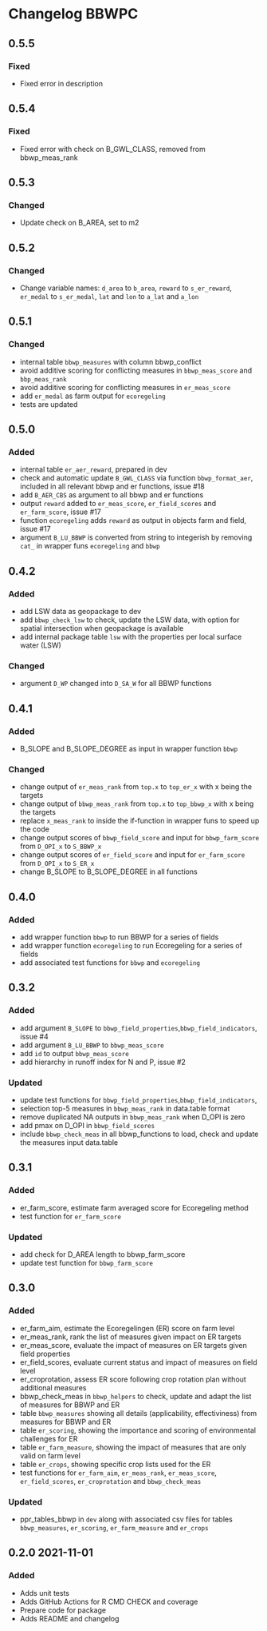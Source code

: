 # Changelog BBWPC

## 0.5.5
### Fixed
- Fixed error in description

## 0.5.4
### Fixed
- Fixed error with check on B_GWL_CLASS, removed from bbwp_meas_rank

## 0.5.3
### Changed
- Update check on B_AREA, set to m2

## 0.5.2
### Changed
- Change variable names: `d_area` to `b_area`, `reward` to `s_er_reward`, `er_medal` to `s_er_medal`, `lat` and `lon` to `a_lat` and `a_lon`

## 0.5.1
### Changed
- internal table `bbwp_measures` with column bbwp_conflict
- avoid additive scoring for conflicting measures in `bbwp_meas_score` and `bbp_meas_rank`
- avoid additive scoring for conflicting measures in `er_meas_score`
- add `er_medal` as farm output for `ecoregeling` 
- tests are updated

## 0.5.0
### Added
- internal table `er_aer_reward`, prepared in dev
- check and automatic update `B_GWL_CLASS` via function `bbwp_format_aer`, included in all relevant bbwp and er functions, issue #18
- add `B_AER_CBS` as argument to all bbwp and er functions
- output `reward` added to `er_meas_score`, `er_field_scores` and `er_farm_score`, issue #17
- function `ecoregeling` adds `reward` as output in objects farm and field, issue #17
- argument `B_LU_BBWP` is converted from string to integerish by removing `cat_` in wrapper funs `ecoregeling` and `bbwp`

## 0.4.2
### Added
- add LSW data as geopackage to dev
- add `bbwp_check_lsw` to check, update the LSW data, with option for spatial intersection when geopackage is available
- add internal package table `lsw` with the properties per local surface water (LSW)

### Changed
- argument `D_WP` changed into `D_SA_W` for all BBWP functions

## 0.4.1
### Added
- B_SLOPE and B_SLOPE_DEGREE as input in wrapper function `bbwp`

### Changed
- change output of `er_meas_rank` from `top.x` to `top_er_x` with x being the targets
- change output of `bbwp_meas_rank` from `top.x` to `top_bbwp_x` with x being the targets
- replace `x_meas_rank` to inside the if-function in wrapper funs to speed up the code
- change output scores of `bbwp_field_score` and input for `bbwp_farm_score` from `D_OPI_x` to `S_BBWP_x`
- change output scores of `er_field_score` and input for `er_farm_score` from `D_OPI_x` to `S_ER_x`
- change B_SLOPE to B_SLOPE_DEGREE in all functions

## 0.4.0
### Added
- add wrapper function `bbwp` to run BBWP for a series of fields
- add wrapper function `ecoregeling` to run Ecoregeling for a series of fields
- add associated test functions for `bbwp` and `ecoregeling`

## 0.3.2
### Added
- add argument `B_SLOPE` to `bbwp_field_properties`,`bbwp_field_indicators`, issue #4
- add argument `B_LU_BBWP` to `bbwp_meas_score`
- add `id` to output `bbwp_meas_score`
- add hierarchy in runoff index for N and P, issue #2

### Updated
- update test functions for `bbwp_field_properties`,`bbwp_field_indicators`,
- selection top-5 measures in `bbwp_meas_rank` in data.table format
- remove duplicated NA outputs in `bbwp_meas_rank` when D_OPI is zero
- add pmax on D_OPI in `bbwp_field_scores`
- include `bbwp_check_meas` in all bbwp_functions to load, check and update the measures input data.table

## 0.3.1
### Added
- er_farm_score, estimate farm averaged score for Ecoregeling method
- test function for `er_farm_score`

### Updated
- add check for D_AREA length to bbwp_farm_score
- update test function for `bbwp_farm_score`

## 0.3.0
### Added
* er_farm_aim, estimate the Ecoregelingen (ER) score on farm level
* er_meas_rank, rank the list of measures given impact on ER targets
* er_meas_score, evaluate the impact of measures on ER targets given field properties
* er_field_scores, evaluate current status and impact of measures on field level
* er_croprotation, assess ER score following crop rotation plan without additional measures
* bbwp_check_meas in `bbwp_helpers` to check, update and adapt the list of measures for BBWP and ER
* table `bbwp_measures` showing all details (applicability, effectiviness) from measures for BBWP and ER
* table `er_scoring`, showing the importance and scoring of environmental challenges for ER
* table `er_farm_measure`, showing the impact of measures that are only valid on farm level
* table `er_crops`, showing specific crop lists used for the ER
* test functions for `er_farm_aim`, `er_meas_rank`, `er_meas_score`, `er_field_scores`, `er_croprotation` and `bbwp_check_meas`

### Updated
* ppr_tables_bbwp in `dev` along with associated csv files for tables `bbwp_measures`, `er_scoring`, `er_farm_measure` and `er_crops`

## 0.2.0 2021-11-01
### Added
* Adds unit tests
* Adds GitHub Actions for R CMD CHECK and coverage
* Prepare code for package
* Adds README and changelog
